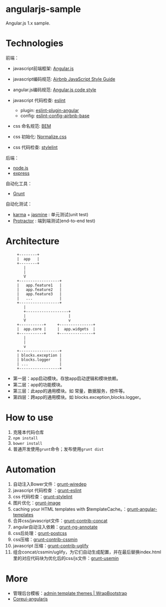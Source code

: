 # angularjs-sample

Angular.js 1.x sample.

# Technologies

前端：
* javascript前端框架: [Angular.js]
* javascript编码规范: [Airbnb JavaScript Style Guide] 
* angular.js编码规范: [Angular.js code style]
* javascript 代码检查: [eslint]
    - plugin: [eslint-plugin-angular](https://www.npmjs.com/package/eslint-plugin-angular)
    - config: [eslint-config-airbnb-base](https://www.npmjs.com/package/eslint-config-airbnb-base)

* css 命名规范: [BEM]
* css 初始化: [Normalize.css]
* css 代码检查: [stylelint]

后端：
* [node.js]
* [express]

自动化工具：
* [Grunt]

自动化测试：
* [karma](https://karma-runner.github.io/2.0/index.html) + [jasmine](https://jasmine.github.io/) : 单元测试(unit test)
* [Protractor](http://www.protractortest.org/#/) : 端到端测试(end-to-end test)

# Architecture

```
     +--------+
     |  app   |
     +--------+
        |
        |
        V
     +------------------+
     |   app.feature1   |
     |   app.feature2   |
     |   app.feature3   |
     |   ...            |
     +------------------+
        |
        +-------------------+
        |                   |
        V                   v
     +-----------+     +---------------+
     |  app.core |     |  app.widgets  |
     +-----------+     +---------------+
        |
        |
        v
     +------------------+
     | blocks.exception |
     | blocks.logger    |
     | ...              |
     +------------------+

```

* 第一层：app启动模块。存放app启动逻辑和模块依赖。
* 第二层：app的功能模块。
* 第三层：此app的通用模块。如 常量，数据服务，控件等。
* 第四层：跨app的通用模块。如 blocks.exception,blocks.logger。

# How to use

1. 克隆本代码仓库
1. `npm install`
1. `bower install`
1. 普通开发使用`grunt`命令；发布使用`grunt dist`

# Automation

1. 自动注入Bower文件：[grunt-wiredep]
1. javascript 代码检查 ：[grunt-eslint]
1. css 代码检查：[grunt-stylelint]
1. 图片优化：[grunt-image]
1. caching your HTML templates with $templateCache。：[grunt-angular-templates]
1. 合并css/javascript文件：[grunt-contrib-concat]
1. angular自动注入依赖：[grunt-ng-annotate]
1. css后处理：[grunt-postcss]
1. css压缩：[grunt-contrib-cssmin]
1. javascript 压缩：[grunt-contrib-uglify]
1. 组合concat/cssmin/uglify，为它们自动生成配置，并在最后替换index.html里的对应代码块为优化后的css/js文件：[grunt-usemin]

# More

* 管理后台模板：[admin template themes | WrapBootstrap](https://wrapbootstrap.com/tag/admin-template)
* [Coreui-angularjs](https://github.com/mrholek/CoreUI-AngularJS)


[//]: # (These are reference links used in the body of this note and get stripped out when the markdown processor does its job. There is no need to format nicely because it shouldn't be seen. Thanks SO - http://stackoverflow.com/questions/4823468/store-comments-in-markdown-syntax)

[Angular.js]: <http://angularjs.org>
[Airbnb JavaScript Style Guide]: <https://github.com/airbnb/javascript>
[angular.js code style]: <https://github.com/johnpapa/angular-styleguide/blob/master/a1/README.md>
[jQuery]: <http://jquery.com>
[eslint]: <http://eslint.org/>
[Twitter Bootstrap]: <http://twitter.github.com/bootstrap/>

[BEM]: <https://en.bem.info/>
[Normalize.css]: <http://necolas.github.io/normalize.css/>
[stylelint]: <https://stylelint.io/>

[node.js]: <http://nodejs.org>
[express]: <http://expressjs.com>

[Grunt]: <https://gruntjs.com/>
[grunt-wiredep]: <https://www.npmjs.com/package/grunt-wiredep>
[grunt-eslint]: <https://www.npmjs.com/package/grunt-eslint>
[grunt-stylelint]: <https://www.npmjs.com/package/grunt-stylelint>
[grunt-angular-templates]: <https://www.npmjs.com/package/grunt-angular-templates>
[grunt-contrib-concat]: <https://www.npmjs.com/package/grunt-contrib-concat>
[grunt-contrib-cssmin]: <https://www.npmjs.com/package/grunt-contrib-cssmin>
[grunt-contrib-uglify]: <https://www.npmjs.com/package/grunt-contrib-uglify>
[grunt-image]: <https://www.npmjs.com/package/grunt-image>
[grunt-ng-annotate]: <https://www.npmjs.com/package/grunt-ng-annotate>
[grunt-postcss]: <https://www.npmjs.com/package/grunt-postcss>
[grunt-usemin]: <https://www.npmjs.com/package/grunt-usemin>

